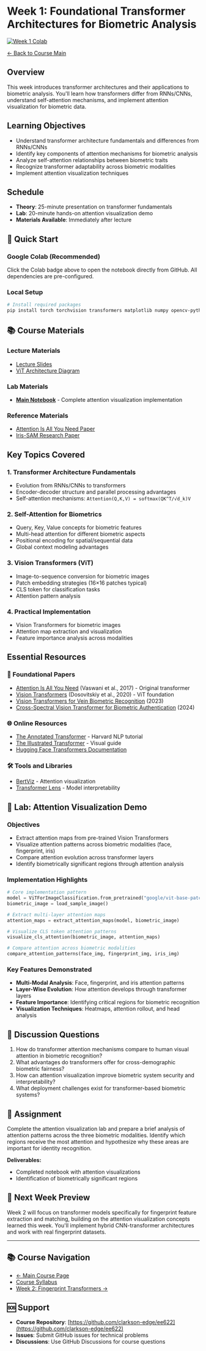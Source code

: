# Week 1: Foundational Transformer Architectures for Biometric Analysis

[![Week 1 Colab](https://img.shields.io/badge/Week%201-Open%20in%20Colab-blue?logo=google-colab)](https://colab.research.google.com/github/clarkson-edge/ee622/blob/main/Week%201/lab/week1_transformer_attention_visualization.ipynb)

[← Back to Course Main](../README.md)

## Overview
This week introduces transformer architectures and their applications to biometric analysis. You'll learn how transformers differ from RNNs/CNNs, understand self-attention mechanisms, and implement attention visualization for biometric data.

## Learning Objectives
- Understand transformer architecture fundamentals and differences from RNNs/CNNs
- Identify key components of attention mechanisms for biometric analysis
- Analyze self-attention relationships between biometric traits
- Recognize transformer adaptability across biometric modalities
- Implement attention visualization techniques

## Schedule
- **Theory**: 25-minute presentation on transformer fundamentals
- **Lab**: 20-minute hands-on attention visualization demo
- **Materials Available**: Immediately after lecture

## 🚀 Quick Start

### Google Colab (Recommended)
Click the Colab badge above to open the notebook directly from GitHub. All dependencies are pre-configured.

### Local Setup
```bash
# Install required packages
pip install torch torchvision transformers matplotlib numpy opencv-python
```

## 📚 Course Materials

### Lecture Materials
- [Lecture Slides](./slides/week1_transformer_biometrics_presentation.pptx)
- [ViT Architecture Diagram](./slides/ViT-Architecture.png)

### Lab Materials
- **[Main Notebook](./lab/week1_transformer_attention_visualization.ipynb)** - Complete attention visualization implementation

### Reference Materials
- [Attention Is All You Need Paper](./materials/NIPS%20-%20Attention%20is%20All%20You%20Need.pdf)
- [Iris-SAM Research Paper](./materials/Iris-SAM.pdf)

## Key Topics Covered

### 1. Transformer Architecture Fundamentals
- Evolution from RNNs/CNNs to transformers
- Encoder-decoder structure and parallel processing advantages
- Self-attention mechanisms: `Attention(Q,K,V) = softmax(QK^T/√d_k)V`

### 2. Self-Attention for Biometrics
- Query, Key, Value concepts for biometric features
- Multi-head attention for different biometric aspects
- Positional encoding for spatial/sequential data
- Global context modeling advantages

### 3. Vision Transformers (ViT)
- Image-to-sequence conversion for biometric images
- Patch embedding strategies (16×16 patches typical)
- CLS token for classification tasks
- Attention pattern analysis

### 4. Practical Implementation
- Vision Transformers for biometric images
- Attention map extraction and visualization
- Feature importance analysis across modalities

## Essential Resources

### 📄 Foundational Papers
- [Attention Is All You Need](https://arxiv.org/abs/1706.03762) (Vaswani et al., 2017) - Original transformer
- [Vision Transformers](https://arxiv.org/abs/2010.11929) (Dosovitskiy et al., 2020) - ViT foundation
- [Vision Transformers for Vein Biometric Recognition](https://ieeexplore.ieee.org/document/10058202) (2023)
- [Cross-Spectral Vision Transformer for Biometric Authentication](https://arxiv.org/html/2412.19160v2) (2024)

### 🌐 Online Resources
- [The Annotated Transformer](http://nlp.seas.harvard.edu/2018/04/03/attention.html) - Harvard NLP tutorial
- [The Illustrated Transformer](https://jalammar.github.io/illustrated-transformer/) - Visual guide
- [Hugging Face Transformers Documentation](https://huggingface.co/docs/transformers/index)

### 🛠️ Tools and Libraries
- [BertViz](https://github.com/jessevig/bertviz) - Attention visualization
- [Transformer Lens](https://github.com/neelnanda-io/TransformerLens) - Model interpretability

## 🧪 Lab: Attention Visualization Demo

### Objectives
- Extract attention maps from pre-trained Vision Transformers
- Visualize attention patterns across biometric modalities (face, fingerprint, iris)
- Compare attention evolution across transformer layers
- Identify biometrically significant regions through attention analysis

### Implementation Highlights
```python
# Core implementation pattern
model = ViTForImageClassification.from_pretrained("google/vit-base-patch16-224")
biometric_image = load_sample_image()

# Extract multi-layer attention maps
attention_maps = extract_attention_maps(model, biometric_image)

# Visualize CLS token attention patterns
visualize_cls_attention(biometric_image, attention_maps)

# Compare attention across biometric modalities
compare_attention_patterns(face_img, fingerprint_img, iris_img)
```

### Key Features Demonstrated
- **Multi-Modal Analysis**: Face, fingerprint, and iris attention patterns
- **Layer-Wise Evolution**: How attention develops through transformer layers
- **Feature Importance**: Identifying critical regions for biometric recognition
- **Visualization Techniques**: Heatmaps, attention rollout, and head analysis

## 💭 Discussion Questions
1. How do transformer attention mechanisms compare to human visual attention in biometric recognition?
2. What advantages do transformers offer for cross-demographic biometric fairness?
3. How can attention visualization improve biometric system security and interpretability?
4. What deployment challenges exist for transformer-based biometric systems?

## 📝 Assignment
Complete the attention visualization lab and prepare a brief analysis of attention patterns across the three biometric modalities. Identify which regions receive the most attention and hypothesize why these areas are important for identity recognition.

**Deliverables:**
- Completed notebook with attention visualizations
- Identification of biometrically significant regions

## 🔄 Next Week Preview
Week 2 will focus on transformer models specifically for fingerprint feature extraction and matching, building on the attention visualization concepts learned this week. You'll implement hybrid CNN-transformer architectures and work with real fingerprint datasets.

---

## 📚 Course Navigation
- [← Main Course Page](../README.md)
- [Course Syllabus](../syllabus.md)
- [Week 2: Fingerprint Transformers →](../Week%202/README.md)

## 🆘 Support
- **Course Repository**: [https://github.com/clarkson-edge/ee622](https://github.com/clarkson-edge/ee622)
- **Issues**: Submit GitHub issues for technical problems
- **Discussions**: Use GitHub Discussions for course questions

